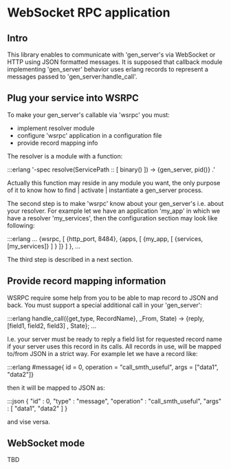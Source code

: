 # WebSocket RPC application #

## Intro ##

This library enables to communicate with 'gen_server's via WebSocket or 
HTTP using JSON formatted messages. It is supposed that callback module 
implementing 'gen_server' behavior uses erlang records to represent a 
messages passed to 'gen_server:handle_call'.

## Plug your service into WSRPC ##

To make your gen_server's callable via 'wsrpc' you must:
 
 * implement resolver module
 * configure 'wsrpc' application in a configuration file
 * provide record mapping info

The resolver is a module with a function:

:::erlang
   '-spec resolve(ServicePath :: [ binary() ]) -> {gen_server, pid()} .'

Actually this function may reside in any module you want, the only purpose 
of it to know how to find | activate | instantiate a gen_server process.

The second step is to make 'wsrpc' know about your gen_server's i.e. about 
your resolver. For example let we have an application 'my_app' in which we 
have a resolver 'my_services', then the configuration section may look 
like following:

:::erlang
   ...
   {wsrpc, [  {http_port, 8484}, 
              {apps, [
                      {my_app, [ {services, [my_services]} ] } 
                     ]}
           ]
   },
   ...


The third step is described in a next section.

## Provide record mapping information ##

WSRPC require some help from you to be able to map record to JSON and back. 
You must support a special additional call in your 'gen_server':

:::erlang
   handle_call({get_type, RecordName}, _From, State) ->
    {reply, [field1, field2, field3] , State};
   ...

I.e. your server must be ready to reply a field list for requested record 
name if your server uses this record in its calls. All records in use, 
will be mapped to/from JSON in a strict way. For example let we have a 
record like:

:::erlang
    #message{ id = 0, operation = "call_smth_useful", args = ["data1", "data2"]}

then it will be mapped to JSON as:

:::json
    { "id"        : 0,
      "type"      : "message",
      "operation" : "call_smth_useful", 
      "args"      : [ "data1", "data2" ] }

and vise versa.

## WebSocket mode ##

TBD

